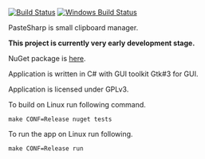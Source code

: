[![Build Status](https://travis-ci.org/hluk/PasteSharp.svg?branch=master)](https://travis-ci.org/hluk/PasteSharp)
[![Windows Build Status](https://ci.appveyor.com/api/projects/status/github/hluk/pastesharp?branch=master&svg=true)](https://ci.appveyor.com/project/hluk/pastesharp)

PasteSharp is small clipboard manager.

**This project is currently very early development stage.**

NuGet package is [here](https://www.nuget.org/packages/PasteSharp).

Application is written in C# with GUI toolkit Gtk#3 for GUI.

Application is licensed under GPLv3.

To build on Linux run following command.

    make CONF=Release nuget tests

To run the app on Linux run following.

    make CONF=Release run

